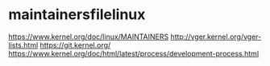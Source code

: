 # maintainersfilelinux
https://www.kernel.org/doc/linux/MAINTAINERS
http://vger.kernel.org/vger-lists.html
https://git.kernel.org/
https://www.kernel.org/doc/html/latest/process/development-process.html
